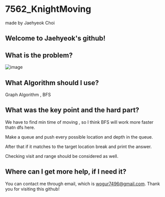 # 7562_KnightMoving

made by Jaehyeok Choi

## Welcome to Jaehyeok's github!

## What is the problem?

![image](https://github.com/Choi-JaeHyeok-21500749/7562_KnightMoving/blob/main/7562_pro.PNG)

## What Algorithm should I use?

Graph Algorithm , BFS

## What was the key point and the hard part?

We have to find min time of moving , so I think BFS will work more faster thatn dfs here.

Make a queue and push every possible location and depth in the queue.

After that if it matches to the target location break and print the answer.

Checking visit and range should be considered as well.

## Where can I get more help, if I need it?

You can contact me through email, which is wogur7496@gmail.com.
Thank you for visiting this github!
